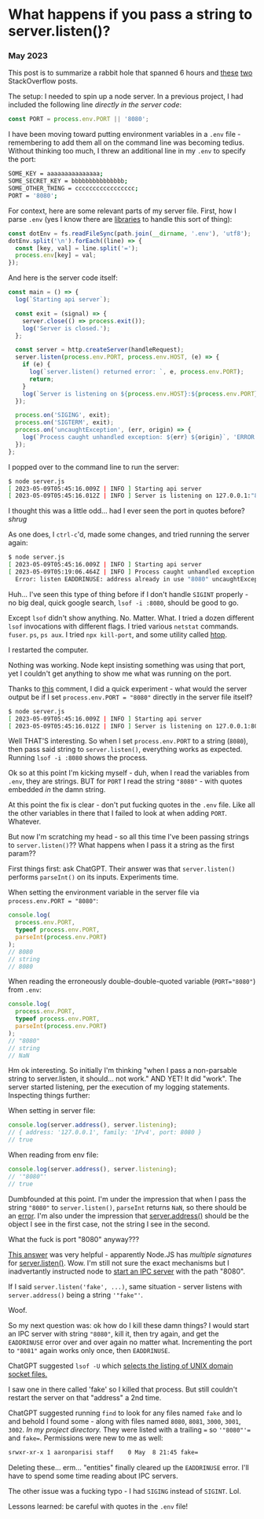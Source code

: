 # What happens if you pass a string to server.listen()?

### May 2023

This post is to summarize a rabbit hole that spanned 6 hours and [these](https://stackoverflow.com/questions/76205174/why-is-nodejs-saying-the-port-is-in-use/76205312#76205312) [two](https://stackoverflow.com/questions/76205903/what-happens-if-i-pass-server-listen-a-string-for-a-port/76205926?noredirect=1#comment134388571_76205926) StackOverflow posts.

The setup: I needed to spin up a node server. In a previous project, I had included the following line _directly in the server code_:

```js
const PORT = process.env.PORT || '8080';
```

I have been moving toward putting environment variables in a `.env` file - remembering to add them all on the command line was becoming tedius. Without thinking too much, I threw an additional line in my `.env` to specify the port:

```bash
SOME_KEY = aaaaaaaaaaaaaaa;
SOME_SECRET_KEY = bbbbbbbbbbbbbbb;
SOME_OTHER_THING = ccccccccccccccccc;
PORT = '8080';
```

For context, here are some relevant parts of my server file. First, how I parse `.env` (yes I know there are [libraries](https://github.com/motdotla/dotenv) to handle this sort of thing):

```js
const dotEnv = fs.readFileSync(path.join(__dirname, '.env'), 'utf8');
dotEnv.split('\n').forEach((line) => {
  const [key, val] = line.split('=');
  process.env[key] = val;
});
```

And here is the server code itself:

```js
const main = () => {
  log(`Starting api server`);

  const exit = (signal) => {
    server.close(() => process.exit());
    log('Server is closed.');
  };

  const server = http.createServer(handleRequest);
  server.listen(process.env.PORT, process.env.HOST, (e) => {
    if (e) {
      log(`server.listen() returned error: `, e, process.env.PORT);
      return;
    }
    log(`Server is listening on ${process.env.HOST}:${process.env.PORT}`);
  });

  process.on('SIGING', exit);
  process.on('SIGTERM', exit);
  process.on('uncaughtException', (err, origin) => {
    log(`Process caught unhandled exception: ${err} ${origin}`, 'ERROR');
  });
};
```

I popped over to the command line to run the server:

```bash
$ node server.js
[ 2023-05-09T05:45:16.009Z | INFO ] Starting api server
[ 2023-05-09T05:45:16.012Z | INFO ] Server is listening on 127.0.0.1:"8080"
```

I thought this was a little odd... had I ever seen the port in quotes before? _shrug_

As one does, I `ctrl-c`'d, made some changes, and tried running the server again:

```bash
$ node server.js
[ 2023-05-09T05:45:16.009Z | INFO ] Starting api server
[ 2023-05-09T05:19:06.464Z | INFO ] Process caught unhandled exception:
  Error: listen EADDRINUSE: address already in use "8080" uncaughtException ERROR
```

Huh... I've seen this type of thing before if I don't handle `SIGINT` properly - no big deal, quick google search, `lsof -i :8080`, should be good to go.

Except `lsof` didn't show anything. No. Matter. What. I tried a dozen different `lsof` invocations with different flags. I tried various `netstat` commands. `fuser`. `ps`, `ps aux`. I tried `npx kill-port`, and some utility called [htop](https://formulae.brew.sh/formula/htop).

I restarted the computer.

Nothing was working. Node kept insisting something was using that port, yet I couldn't get anything to show me what was running on the port.

Thanks to [this](https://stackoverflow.com/questions/76205174/why-is-nodejs-saying-the-port-is-in-use/76205312#comment134387386_76205174) comment, I did a quick experiment - what would the server output be if I set `process.env.PORT = "8080"` directly in the server file itself?

```bash
$ node server.js
[ 2023-05-09T05:45:16.009Z | INFO ] Starting api server
[ 2023-05-09T05:45:16.012Z | INFO ] Server is listening on 127.0.0.1:8080
```

Well THAT'S interesting. So when I set `process.env.PORT` to a string (`8080`), then pass said string to `server.listen()`, everything works as expected. Running `lsof -i :8080` shows the process.

Ok so at this point I'm kicking myself - duh, when I read the variables from `.env`, they are strings. BUT for `PORT` I read the string `"8080"` - with quotes embedded _in_ the damn string.

At this point the fix is clear - don't put fucking quotes in the `.env` file. Like all the other variables in there that I failed to look at when adding `PORT`. Whatever.

But now I'm scratching my head - so all this time I've been passing strings to `server.listen()`?? What happens when I pass it a string as the first param??

First things first: ask ChatGPT. Their answer was that `server.listen()` performs `parseInt()` on its inputs. Experiments time.

When setting the environment variable in the server file via `process.env.PORT = "8080"`:

```js
console.log(
  process.env.PORT,
  typeof process.env.PORT,
  parseInt(process.env.PORT)
);
// 8080
// string
// 8080
```

When reading the erroneously double-double-quoted variable (`PORT="8080"`) from `.env`:

```js
console.log(
  process.env.PORT,
  typeof process.env.PORT,
  parseInt(process.env.PORT)
);
// "8080"
// string
// NaN
```

Hm ok interesting. So initially I'm thinking "when I pass a non-parsable string to server.listen, it should... not work." AND YET! It did "work". The server started listening, per the execution of my logging statements. Inspecting things further:

When setting in server file:

```js
console.log(server.address(), server.listening);
// { address: '127.0.0.1', family: 'IPv4', port: 8080 }
// true
```

When reading from env file:

```js
console.log(server.address(), server.listening);
// '"8080"'
// true
```

Dumbfounded at this point. I'm under the impression that when I pass the string `"8080"` to `server.listen()`, `parseInt` returns `NaN`, so there should be an [error](https://github.com/nodejs/node/blob/main/lib/internal/validators.js#L383). I'm also under the impression that [server.address()](https://nodejs.org/api/net.html#serveraddress) should be the object I see in the first case, not the string I see in the second.

What the fuck is port "8080" anyway???

[This answer](https://stackoverflow.com/a/76205926/5221310) was very helpful - apparently Node.JS has _multiple signatures_ for [server.listen()](https://nodejs.org/api/net.html#serverlisten). Wow. I'm still not sure the exact mechanisms but I inadvertantly instructed node to [start an IPC server](https://nodejs.org/api/net.html#serverlistenpath-backlog-callback) with the path "8080".

If I said `server.listen('fake', ...)`, same situation - server listens with `server.address()` being a string `'"fake"'`.

Woof.

So my next question was: ok how do I kill these damn things? I would start an IPC server with string `"8080"`, kill it, then try again, and get the `EADDRINUSE` error over and over again no matter what. Incrementing the port to `"8081"` again works only once, then `EADDRINUSE`.

ChatGPT suggested `lsof -U` which [selects the listing of UNIX domain socket files.](https://man7.org/linux/man-pages/man8/lsof.8.html)

I saw one in there called 'fake' so I killed that process. But still couldn't restart the server on that "address" a 2nd time.

ChatGPT suggested running `find` to look for any files named `fake` and lo and behold I found some - along with files named `8080`, `8081`, `3000`, `3001`, `3002`. _In my project directory._ They were listed with a trailing `=` so `'"8080"'=` and `fake=`. Permissions were new to me as well:

```bash
srwxr-xr-x 1 aaronparisi staff    0 May  8 21:45 fake=
```

Deleting these... erm... "entities" finally cleared up the `EADDRINUSE` error. I'll have to spend some time reading about IPC servers.

The other issue was a fucking typo - I had `SIGING` instead of `SIGINT`. Lol.

Lessons learned: be careful with quotes in the `.env` file!
